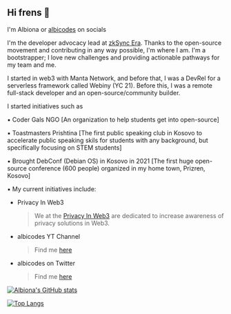 ## Hi frens 👾

I'm Albiona or [albicodes](https://twitter.com/albicodes) on socials

I'm the developer advocacy lead at [zkSync Era](https://era.zksync.io/docs/dev/). Thanks to the open-source movement and contributing in any way possible, I'm where I am. I'm a bootstrapper; I love new challenges and providing actionable pathways for my team and me. 

I started in web3 with Manta Network, and before that, I was a DevRel for a serverless framework called Webiny (YC 21). Before this, I was a remote full-stack developer and an open-source/community builder. 

I started initiatives such as

▪️ Coder Gals NGO [An organization to help students get into open-source]

▪️ Toastmasters Prishtina [The first public speaking club in Kosovo to accelerate public speaking skils for students with any background, but specifically focusing on STEM students]


▪️ Brought DebConf (Debian OS) in Kosovo in 2021 [The first huge open-source conference (600 people) organized in my home town, Prizren, Kosovo] 


▪️ My current initiatives include:

* Privacy In Web3
  > We at the [Privacy In Web3](https://twitter.com/privacyinweb3) are dedicated to increase awareness of privacy solutions in Web3. 

* albicodes YT Channel
  > Find me [here](https://www.youtube.com/channel/UC7RXNSeKmHvGtBlZkO6t1rg)

* albicodes on Twitter
  > Find me [here](https://twitter.com/albicodes)

[![Albiona's GitHub stats](https://github-readme-stats.vercel.app/api?username=albionahoti)](https://github.com/albionahoti/github-readme-stats)

[![Top Langs](https://github-readme-stats.vercel.app/api/top-langs/?username=anuraghazra&layout=compact)](https://github.com/anuraghazra/github-readme-stats)
